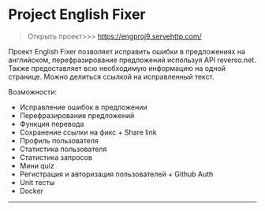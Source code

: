 # Project English Fixer

>Открыть проект>>> https://engproj9.servehttp.com/

[//]: # (### Открыть проект: link)

Проект English Fixer позволяет исправить ошибки в предложениях на английском, перефразирование предложений используя API reverso.net.
Также предоставляет всю необходимую информацию на одной странице.
Можно делиться ссылкой на исправленный текст.

Возможности:
- Исправление ошибок в предложении
- Перефразирование предложений
- Функция перевода
- Сохранение ссылки на фикс + Share link
- Профиль пользователя
- Статистика пользователя
- Статистика запросов
- Мини quiz
- Регистрация и авторизация пользователей + Github Auth
- Unit тесты
- Docker
---
